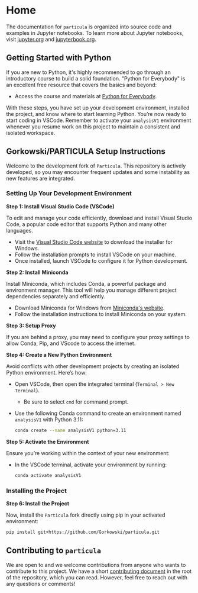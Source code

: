 # Home

The documentation for `particula` is organized into source code and examples in Jupyter notebooks.
To learn more about Jupyter notebooks, visit [jupyter.org](https://jupyter.org/) and [jupyterbook.org](https://jupyterbook.org/).


## Getting Started with Python

If you are new to Python, it's highly recommended to go through an introductory course to build a solid foundation. "Python for Everybody" is an excellent free resource that covers the basics and beyond:
- Access the course and materials at [Python for Everybody](https://www.py4e.com/).

With these steps, you have set up your development environment, installed the project, and know where to start learning Python. You’re now ready to start coding in VSCode. Remember to activate your `analysisV1` environment whenever you resume work on this project to maintain a consistent and isolated workspace.


## Gorkowski/PARTICULA Setup Instructions

Welcome to the development fork of `Particula`. This repository is actively developed, so you may encounter frequent updates and some instability as new features are integrated.

### Setting Up Your Development Environment

**Step 1: Install Visual Studio Code (VSCode)**

To edit and manage your code efficiently, download and install Visual Studio Code, a popular code editor that supports Python and many other languages.

- Visit the [Visual Studio Code website](https://code.visualstudio.com/) to download the installer for Windows.
- Follow the installation prompts to install VSCode on your machine.
- Once installed, launch VSCode to configure it for Python development.

**Step 2: Install Miniconda**  

Install Miniconda, which includes Conda, a powerful package and environment manager. This tool will help you manage different project dependencies separately and efficiently.

- Download Miniconda for Windows from [Miniconda's website](https://docs.conda.io/en/latest/miniconda.html).
- Follow the installation instructions to install Miniconda on your system.

**Step 3: Setup Proxy**

If you are behind a proxy, you may need to configure your proxy settings to allow Conda, Pip, and VScode to access the internet.


**Step 4: Create a New Python Environment**  

Avoid conflicts with other development projects by creating an isolated Python environment. Here’s how:

- Open VSCode, then open the integrated terminal (`Terminal > New Terminal`).
  - Be sure to select `cmd` for command prompt.
- Use the following Conda command to create an environment named `analysisV1` with Python 3.11:

  ```bash
  conda create --name analysisV1 python=3.11
  ```

**Step 5: Activate the Environment**  

Ensure you’re working within the context of your new environment:
- In the VSCode terminal, activate your environment by running:

  ```bash
  conda activate analysisV1
  ```

### Installing the Project

**Step 6: Install the Project**

Now, install the `Particula` fork directly using pip in your activated environment:

```bash
pip install git+https://github.com/Gorkowski/particula.git
```


<!-- ## Installing `particula`

You can install `particula` from PyPI using the following command:

```bash
python -m pip install particula
```

Or from conda-forge using the following command:

```bash
conda install -c conda-forge particula
```

Alternative, you could fork the repository (or copy it locally) and install it using the following command:

```bash
git clone https://github.com/uncscode/particula.git
cd particula
python -m pip install particula
``` -->

## Contributing to `particula`

We are open to and we welcome contributions from anyone who wants to contribute to this project.
We have a short [contributing document](contribute) in the root of the repository, which you can read.
However, feel free to reach out with any questions or comments!